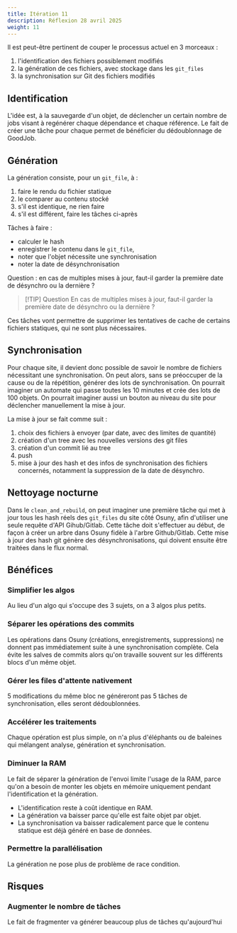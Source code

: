 ```yaml
---
title: Itération 11
description: Réflexion 28 avril 2025
weight: 11
---
```


Il est peut-être pertinent de couper le processus actuel en 3 morceaux :
1. l'identification des fichiers possiblement modifiés
2. la génération de ces fichiers, avec stockage dans les `git_files`
3. la synchronisation sur Git des fichiers modifiés

## Identification

L'idée est, à la sauvegarde d'un objet, de déclencher un certain nombre de jobs visant à regénérer chaque dépendance et chaque référence.
Le fait de créer une tâche pour chaque permet de bénéficier du dédoublonnage de GoodJob.

## Génération

La génération consiste, pour un `git_file`, à :
1. faire le rendu du fichier statique
2. le comparer au contenu stocké
3. s'il est identique, ne rien faire
4. s'il est différent, faire les tâches ci-après

Tâches à faire :
- calculer le hash
- enregistrer le contenu dans le `git_file`,
- noter que l'objet nécessite une synchronisation
- noter la date de désynchronisation

Question : en cas de multiples mises à jour, faut-il garder la première date de désynchro ou la dernière ?

> [!TIP] Question
> En cas de multiples mises à jour, faut-il garder la première date de désynchro ou la dernière ?

Ces tâches vont permettre de supprimer les tentatives de cache de certains fichiers statiques, qui ne sont plus nécessaires.

## Synchronisation

Pour chaque site, il devient donc possible de savoir le nombre de fichiers nécessitant une synchronisation.
On peut alors, sans se préoccuper de la cause ou de la répétition, générer des lots de synchronisation.
On pourrait imaginer un automate qui passe toutes les 10 minutes et crée des lots de 100 objets.
On pourrait imaginer aussi un bouton au niveau du site pour déclencher manuellement la mise à jour.

La mise à jour se fait comme suit :
1. choix des fichiers à envoyer (par date, avec des limites de quantité)
2. création d'un tree avec les nouvelles versions des git files
3. création d'un commit lié au tree
4. push
5. mise à jour des hash et des infos de synchronisation des fichiers concernés, notamment la suppression de la date de désynchro.

## Nettoyage nocturne

Dans le `clean_and_rebuild`, on peut imaginer une première tâche qui met à jour tous les hash réels des `git_files` du site côté Osuny, afin d'utiliser une seule requête d'API Gihub/Gitlab.
Cette tâche doit s'effectuer au début, de façon à créer un arbre dans Osuny fidèle à l'arbre Github/Gitlab.
Cette mise à jour des hash git génère des désynchronisations, qui doivent ensuite être traitées dans le flux normal.

## Bénéfices

### Simplifier les algos

Au lieu d'un algo qui s'occupe des 3 sujets, on a 3 algos plus petits.

### Séparer les opérations des commits

Les opérations dans Osuny (créations, enregistrements, suppressions) ne donnent pas immédiatement suite à une synchronisation complète.
Cela évite les salves de commits alors qu'on travaille souvent sur les différents blocs d'un même objet.

### Gérer les files d'attente nativement

5 modifications du même bloc ne généreront pas 5 tâches de synchronisation, elles seront dédoublonnées.

### Accélérer les traitements

Chaque opération est plus simple, on n'a plus d'éléphants ou de baleines qui mélangent analyse, génération et synchronisation.

### Diminuer la RAM

Le fait de séparer la génération de l'envoi limite l'usage de la RAM, parce qu'on a besoin de monter les objets en mémoire uniquement pendant l'identification et la génération.
- L'identification reste à coût identique en RAM.
- La génération va baisser parce qu'elle est faite objet par objet.
- La synchronisation va baisser radicalement parce que le contenu statique est déjà généré en base de données.

### Permettre la parallélisation

La génération ne pose plus de problème de race condition.

## Risques

### Augmenter le nombre de tâches

Le fait de fragmenter va générer beaucoup plus de tâches qu'aujourd'hui